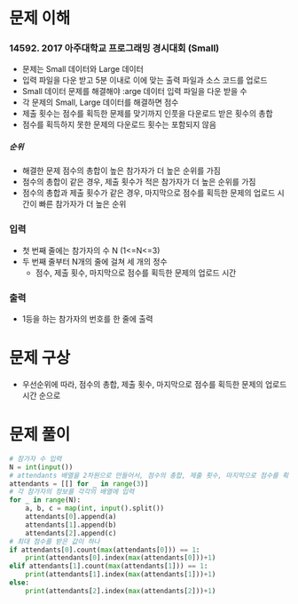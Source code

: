 # 문제 이해
### 14592. 2017 아주대학교 프로그래밍 경시대회 (Small)
* 문제는 Small 데이터와 Large 데이터
* 입력 파일을 다운 받고 5분 이내로 이에 맞는 출력 파일과 소스 코드를 업로드
* Small 데이터 문제를 해결해야 :arge 데이터 입력 파일을 다운 받을 수
* 각 문제의 Small, Large 데이터를 해결하면 점수
* 제출 횟수는 점수를 획득한 문제를 맞기까지 인풋을 다운로드 받은 횟수의 총합
* 점수를 획득하지 못한 문제의 다운로드 횟수는 포함되지 않음
##### 순위
* 해결한 문제 점수의 총합이 높은 참가자가 더 높은 순위를 가짐
* 점수의 총합이 같은 경우, 제출 횟수가 적은 참가자가 더 높은 순위를 가짐
* 점수의 총합과 제출 횟수가 같은 경우, 마지막으로 점수를 획득한 문제의 업로드 시간이 빠른 참가자가 더 높은 순위
### 입력
* 첫 번째 줄에는 참가자의 수 N (1<=N<=3)
* 두 번째 줄부터 N개의 줄에 걸쳐 세 개의 정수
  * 점수, 제출 횟수, 마지막으로 점수를 획득한 문제의 업로드 시간
### 출력
* 1등을 하는 참가자의 번호를 한 줄에 출력
# 문제 구상
* 우선순위에 따라, 점수의 총합, 제출 횟수, 마지막으로 점수를 획득한 문제의 업로드 시간 순으로
# 문제 풀이
```python
# 참가자 수 입력
N = int(input())
# attendants 배열을 2차원으로 만들어서, 점수의 총합, 제출 횟수, 마지막으로 점수를 획득한 문제의 업로드 시간을 각각 평가혀록 함
attendants = [[] for _ in range(3)]
# 각 참가자의 정보를 각각의 배열에 입력
for _ in range(N):
    a, b, c = map(int, input().split())
    attendants[0].append(a)
    attendants[1].append(b)
    attendants[2].append(c)
# 최대 점수를 받은 값이 하나
if attendants[0].count(max(attendants[0])) == 1:
    print(attendants[0].index(max(attendants[0]))+1)
elif attendants[1].count(max(attendants[1])) == 1:
    print(attendants[1].index(max(attendants[1]))+1)
else:
    print(attendants[2].index(max(attendants[2]))+1)
```